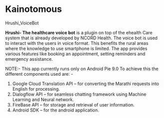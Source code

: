 # Kainotomous

Hrushi_VoiceBot
    
    
**Hrushi- The healthcare voice bot** is a plugin on top of the ehealth Care system that is already developed by NCORD Health. The voice bot is used to interact with the users in voice format. This benefits the rural areas where the knowledge to use smartphone is limited.
The app provides various features like booking an appointment, setting reminders and emergency assistance.

NOTE:- This app currently runs only on Android Pie 9.0
To achieve this the different components used are: -
1.	Google Cloud Translation API – for converting the Marathi requests into English for processing.
2.	Dialogflow API – for seamless chatting framework using Machine Learning and Neural network.
3.	FireBase API – for storage and retrieval of user information.
4.	Android SDK – for the android application.
